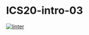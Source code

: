 # ICS20-intro-03
[![linter](https://github.com/Elgingraham/ICS20-intro-03/workflows/linter/badge.svg)](https://github.com/marketplace/actions/super-linter)
